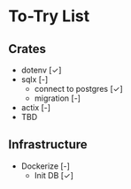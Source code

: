 # To-Try List
## Crates
- dotenv [✓]
- sqlx [-]
  - connect to postgres [✓]
  - migration [-]
- actix [-]
- TBD
## Infrastructure
- Dockerize [-]
  - Init DB [✓] 